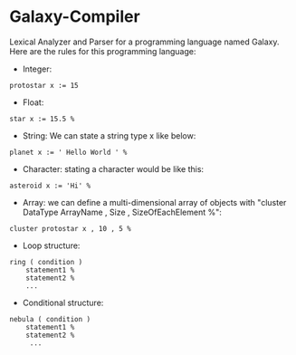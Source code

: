 
# Galaxy-Compiler
Lexical Analyzer and Parser for a programming language named Galaxy. 
Here are the rules for this programming language:
- Integer:
```
protostar x := 15 
```
- Float:

```
star x := 15.5 %
```

- String: We can state a string type x like below:

```
planet x := ' Hello World ' %
```
- Character: stating a character would be like this:

```
asteroid x := 'Hi' %
```
- Array: we can define a multi-dimensional array of objects with "cluster DataType ArrayName , Size , SizeOfEachElement %":

```
cluster protostar x , 10 , 5 %
```
- Loop structure:

```
ring ( condition )
	statement1 %
	statement2 %
	...
```
- Conditional structure:

```
nebula ( condition )
	statement1 %
	statement2 %
     ...
```
